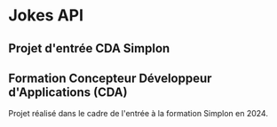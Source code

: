 # Jokes API

## Projet d'entrée CDA Simplon

## Formation Concepteur Développeur d'Applications (CDA)

Projet réalisé dans le cadre de l'entrée à la formation Simplon en 2024.


